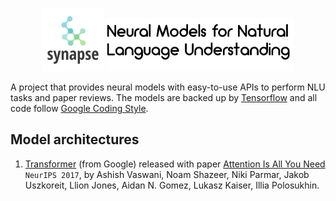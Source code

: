 <p align="center">
    <br>
    <img src="https://github.com/yli169/synapse/blob/main/synapse.png" width="100"/> 
    <img src="https://github.com/yli169/synapse/blob/main/nmnlu.png" width="300"/>
    <br>
<p>

A project that provides neural models with easy-to-use APIs to perform NLU tasks and paper reviews. The models are backed up by [Tensorflow](https://www.tensorflow.org) and all code follow [Google Coding Style](https://google.github.io/styleguide/pyguide.html).

## Model architectures

1. [Transformer](https://github.com/yli169/synapse/blob/main/notebooks/transformer.ipynb) (from Google) released with paper [Attention Is All You Need](https://arxiv.org/pdf/1706.03762.pdf) `NeurIPS 2017`, by Ashish Vaswani, Noam Shazeer, Niki Parmar, Jakob Uszkoreit, Llion Jones, Aidan N. Gomez, Lukasz Kaiser, Illia Polosukhin.
